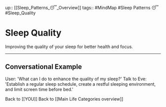 up:: [[Sleep_Patterns_😴_Overview]]
tags:: #MindMap #Sleep Patterns 😴 #Sleep_Quality

# Sleep Quality

Improving the quality of your sleep for better health and focus.

---
## Conversational Example
User: 'What can I do to enhance the quality of my sleep?'
Talk to Eve: 'Establish a regular sleep schedule, create a restful sleeping environment, and limit screen time before bed.'

Back to [[YOU]]
Back to [[Main Life Categories overview]]
